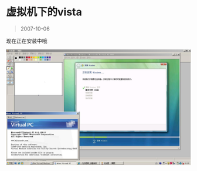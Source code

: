 # 虚拟机下的vista 

> 2007-10-06

<div class="pcs-article-content_ptkaiapt4bxy_baiduscarticle" id="detailArticleContent_ptkaiapt4bxy_baiduscarticle">
 <p>
  现在正在安装中哦
 </p>
 <img class="blogimg" small="0" src="images/8b696f5758ac25070ef8fafdc43fae9f.jpg"/>
</div>


